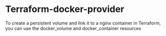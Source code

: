 # Terraform-docker-provider

To create a persistent volume and link it to a nginx container in Terraform, you can use the docker_volume and docker_container resources
